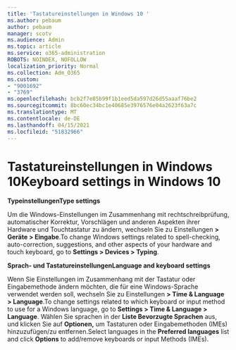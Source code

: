 ```yaml
---
title: 'Tastatureinstellungen in Windows 10 '
ms.author: pebaum
author: pebaum
manager: scotv
ms.audience: Admin
ms.topic: article
ms.service: o365-administration
ROBOTS: NOINDEX, NOFOLLOW
localization_priority: Normal
ms.collection: Adm_O365
ms.custom:
- "9001692"
- "3769"
ms.openlocfilehash: bcb2f7e85b99f1b1eed5da597d26d55aaaf76be2
ms.sourcegitcommit: 8bc60ec34bc1e40685e3976576e04a2623f63a7c
ms.translationtype: MT
ms.contentlocale: de-DE
ms.lasthandoff: 04/15/2021
ms.locfileid: "51832966"
---
```

# <a name="keyboard-settings-in-windows-10"></a><span data-ttu-id="2069e-102">Tastatureinstellungen in Windows 10</span><span class="sxs-lookup"><span data-stu-id="2069e-102">Keyboard settings in Windows 10</span></span>

<span data-ttu-id="2069e-103">**Typeinstellungen**</span><span class="sxs-lookup"><span data-stu-id="2069e-103">**Type settings**</span></span>

<span data-ttu-id="2069e-104">Um die Windows-Einstellungen im Zusammenhang mit rechtschreibprüfung, automatischer Korrektur, Vorschlägen und anderen Aspekten ihrer Hardware und Touchtastatur zu ändern, wechseln Sie zu Einstellungen **> Geräte > Eingabe**.</span><span class="sxs-lookup"><span data-stu-id="2069e-104">To change Windows settings related to spell-checking, auto-correction, suggestions, and other aspects of your hardware and touch keyboard, go to **Settings > Devices > Typing**.</span></span> 

<span data-ttu-id="2069e-105">**Sprach- und Tastatureinstellungen**</span><span class="sxs-lookup"><span data-stu-id="2069e-105">**Language and keyboard settings**</span></span>

<span data-ttu-id="2069e-106">Wenn Sie Einstellungen im Zusammenhang mit der Tastatur oder Eingabemethode ändern möchten, die für eine Windows-Sprache verwendet werden soll, wechseln Sie zu Einstellungen **> Time & Language > Language**.</span><span class="sxs-lookup"><span data-stu-id="2069e-106">To change settings related to which keyboard or input method to use for a Windows language, go to **Settings > Time & Language > Language**.</span></span> <span data-ttu-id="2069e-107">Wählen Sie sprachen in der **Liste Bevorzugte Sprachen** aus, und klicken Sie auf **Optionen,** um Tastaturen oder Eingabemethoden (IMEs) hinzuzufügen/zu entfernen.</span><span class="sxs-lookup"><span data-stu-id="2069e-107">Select languages in the **Preferred languages** list and click **Options** to add/remove keyboards or input Methods (IMEs).</span></span>
